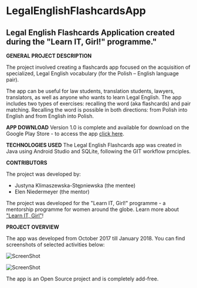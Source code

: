 LegalEnglishFlashcardsApp
===

Legal English Flashcards Application created during the "Learn IT, Girl!" programme."
---

**GENERAL PROJECT DESCRIPTION**

The project involved creating a flashcards app focused on the acquisition of specialized, Legal English vocabulary (for the Polish – English language pair). 

The app can be useful for law students, translation students, lawyers, translators, as well as anyone who wants to learn Legal English. 
The app includes two types of exercises: recalling the word (aka flashcards) and pair matching. Recalling the word is possible in both directions: from Polish into English and from English into Polish. 

**APP DOWNLOAD**
Version 1.0 is complete and available for download on the Google Play Store - to access the app [click here](https://play.google.com/store/apps/details?id=com.legalenglish.jusjar.legalenglishflashcardsapp).

**TECHNOLOGIES USED**
The Legal English Flashcards app was created in Java using Android Studio and SQLite, following the GIT workflow prnciples.

**CONTRIBUTORS**

The project was developed by:
* Justyna Klimaszewska-Stępniewska (the mentee)
* Elen Niedermeyer (the mentor)

The project was developed for the "Learn IT, Girl!" programme - a mentorship programme for women around the globe.
Learn more about ["Learn IT, Girl"](https://www.learnitgirl.com)!

**PROJECT OVERVIEW**

The app was developed from October 2017 till January 2018. You can find screenshots of selected activities below:

![ScreenShot](https://lh3.googleusercontent.com/XKJFEPLBnnYJQtyBW1Jyo-ffvW6m28GxDHqNmgge0gfgNAKMLeWrX5M4qTEmXcPr8dRj=h900-rw)

![ScreenShot](https://lh3.googleusercontent.com/GCyq61aQIc6Ytrv-dCkfKDJI-raulvrMhS6mvbXLI8eZhE5xaou44jJBFWuO9I5NuA=h900-rw)

The app is an Open Source project and is completely add-free. 
